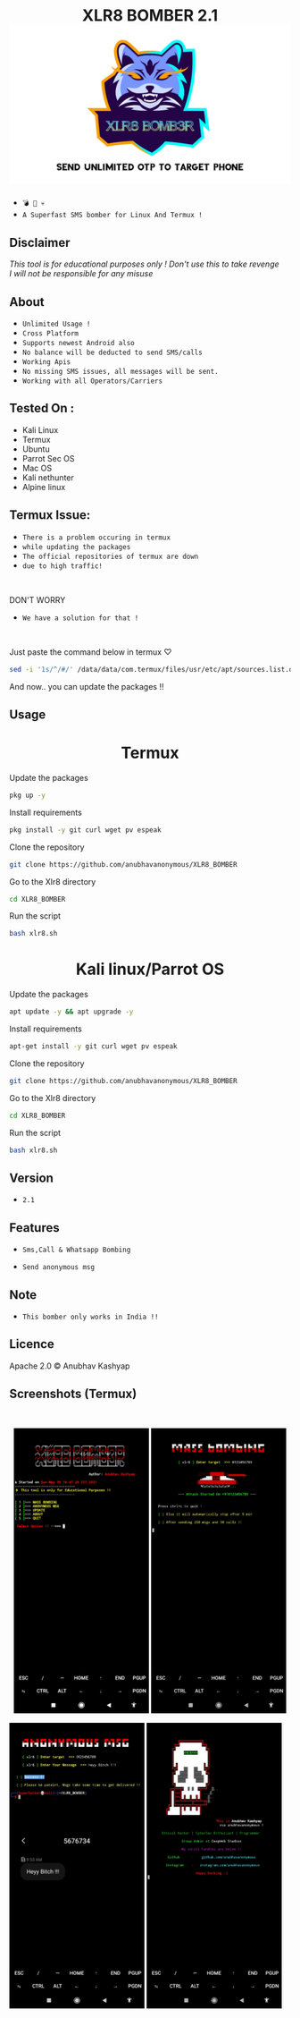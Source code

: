 <h1 align="center">XLR8 BOMBER 2.1
<img src="logo.jpg"><br>
</h1>

* `💣 📱 💀`<br />
* `A Superfast SMS bomber for Linux And Termux !`

## Disclaimer
*This tool is for educational purposes only !*
_Don't use this to take revenge_<br />
*I will not be responsible for any misuse*

## About
* `Unlimited Usage !`
* `Cross Platform`
* `Supports newest Android also`
* `No balance will be deducted to send SMS/calls`
* `Working Apis`
* `No missing SMS issues, all messages will be sent.`
* `Working with all Operators/Carriers`

## Tested On :
<ul>
  <li>Kali Linux</li>
  <li>Termux</li>
  <li>Ubuntu</li>
  <li>Parrot Sec OS</li>
  <li>Mac OS</li>
  <li>Kali nethunter</li>
  <li>Alpine linux</li>
  
</ul>

## Termux Issue:
* `There is a problem occuring in termux`
* `while updating the packages`
* `The official repositories of termux are down`
* `due to high traffic!`
<br>

DON'T WORRY
* `We have a solution for that !`
<br>

Just paste the command below in termux ♡

```bash
sed -i '1s/^/#/' /data/data/com.termux/files/usr/etc/apt/sources.list.d/game.list && sed -i '1s/^/#/' /data/data/com.termux/files/usr/etc/apt/sources.list.d/science.list
```

And now.. you can update the packages !!

## Usage
<h1 align="center">Termux
</h1>

Update the packages
```bash
pkg up -y
```
Install requirements 
```bash
pkg install -y git curl wget pv espeak
```
Clone the repository
```bash
git clone https://github.com/anubhavanonymous/XLR8_BOMBER
```
Go to the Xlr8 directory
```bash
cd XLR8_BOMBER
```
Run the script
```bash
bash xlr8.sh
```

<h1 align="center">Kali linux/Parrot OS
</h1>

Update the packages
```bash
apt update -y && apt upgrade -y
```
Install requirements 
```bash
apt-get install -y git curl wget pv espeak
```
Clone the repository
```bash
git clone https://github.com/anubhavanonymous/XLR8_BOMBER
```
Go to the Xlr8 directory
```bash
cd XLR8_BOMBER
```
Run the script
```bash
bash xlr8.sh
```
## Version
* `2.1`

## Features
* `Sms,Call & Whatsapp Bombing`

* `Send anonymous msg`

## Note
* `This bomber only works in India !!`

## Licence
Apache 2.0 © Anubhav Kashyap


## Screenshots (Termux)

<br>
<p align="center">
<img width="48%" src="screenshots/IMG_20210531_101730.jpg"/>
<img width="48%" src="screenshots/IMG_20210530_164910.jpg"/>
</p>
<p align="centre">
<img width="48%" src="screenshots/IMG_20210530_165509.jpg"/>
<img width="48%" src="screenshots/IMG_20210530_165506.jpg"/>
</p>
